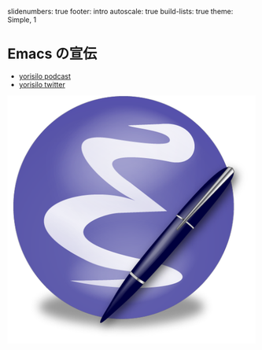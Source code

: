 slidenumbers: true
footer: intro
autoscale: true
build-lists: true
theme: Simple, 1

# Emacs の宣伝
- [yorisilo podcast](http://yorisilo.github.io/)
- [yorisilo twitter](https://twitter.com/yorisilo)

![inline](./img/Emacs.png)
